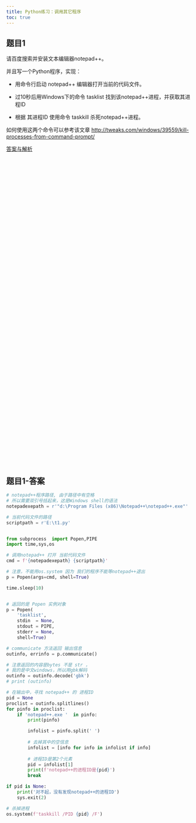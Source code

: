 ```yaml
---
title: Python练习：调用其它程序
toc: true
---
```


## 题目1


请百度搜索并安装文本编辑器notepad++。

并且写一个Python程序，实现：

- 用命令行启动 notepad++ 编辑器打开当前的代码文件。

- 过10秒后用Windows下的命令 tasklist 找到该notepad++进程，并获取其进程ID
 
- 根据 其进程ID 使用命令 taskkill 杀死notepad++进程。

如何使用这两个命令可以参考该文章 http://tweaks.com/windows/39559/kill-processes-from-command-prompt/
 

[答案与解析](#题目1-答案)


<br><br><br><br><br><br><br><br><br><br><br><br><br><br><br><br><br><br><br><br><br><br><br><br><br><br><br><br><br><br><br><br><br><br><br><br><br><br><br><br><br><br><br><br><br><br><br><br>

## 题目1-答案


```python
# notepad++程序路径, 由于路径中有空格
# 所以需要双引号括起来，这是Windows shell的语法
notepadexepath = r'"d:\Program Files (x86)\Notepad++\notepad++.exe"'

# 当前代码文件的路径
scriptpath = r'E:\t1.py'


from subprocess  import Popen,PIPE
import time,sys,os

# 调用notepad++ 打开 当前代码文件
cmd = f'{notepadexepath} {scriptpath}'

# 注意，不能用os.system 因为 我们的程序不能等notepad++退出
p = Popen(args=cmd, shell=True)

time.sleep(10)


# 返回的是 Popen 实例对象
p = Popen(
    'tasklist',
    stdin  = None,
    stdout = PIPE,
    stderr = None,
    shell=True)

# communicate 方法返回 输出信息
outinfo, errinfo = p.communicate()

# 注意返回的内容是bytes 不是 str ，
# 我的是中文windows，所以用gbk解码
outinfo = outinfo.decode('gbk')
# print (outinfo) 

# 在输出中，寻找 notepad++ 的 进程ID
pid = None
proclist = outinfo.splitlines()
for pinfo in proclist:
    if 'notepad++.exe '  in pinfo:
        print(pinfo)

        infolist = pinfo.split(' ')
        
        # 去掉其中的空信息
        infolist = [info for info in infolist if info]
        
        # 进程ID是第2个元素
        pid = infolist[1]
        print(f'notepad++的进程ID是{pid}')
        break

if pid is None:
    print('对不起，没有发现notepad++的进程ID')
    sys.exit(2)

# 杀掉进程
os.system(f'taskkill /PID {pid} /F')
```
